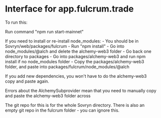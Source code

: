 # Interface for app.fulcrum.trade

To run this:

Run command "npm run start-mainnet"

If you need to install or re-install node_modules:
    - You should be in Sovryn/web/packages/fulcrum
    - Run "npm install"
    - Go into node_modules/@alch and delete the alchemy-web3 folder
    - Go back one directory to packages
    - Go into packages/alchemy-web3 and run npm install if no node_modules folder
    - Copy the packages/alchemy-web3 folder, and paste into packages/fulcrum/node_modules/@alch
    
If you add new dependencies, you won't have to do the alchemy-web3 copy and paste again.

Errors about the AlchemySubprovider mean that you need to manually copy and paste the alchemy-web3 folder across

The git repo for this is for the whole Sovryn directory. There is also an empty git repo in the fulcrum folder - you can ignore this.